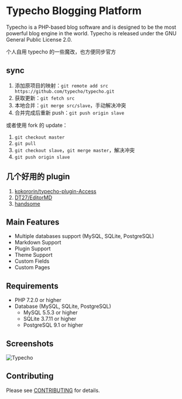 Typecho Blogging Platform
=========================

Typecho is a PHP-based blog software and is designed to be the most powerful blog engine in the world.
Typecho is released under the GNU General Public License 2.0.

个人自用 typecho 的一些魔改，也方便同步官方

## sync

1.   添加原项目的映射：`git remote add src https://github.com/typecho/typecho.git`
2.   获取更新：`git fetch src`
3.   本地合并：`git merge src/slave`，手动解决冲突
4.   合并完成后重新 push：`git push origin slave`

或者使用 fork 的 update：

1.   `git checkout master`
2.   `git pull`
3.   `git checkout slave`，`git merge master`，解决冲突
4.   `git push origin slave`

## 几个好用的 plugin

1.   [kokororin/typecho-plugin-Access](https://github.com/kokororin/typecho-plugin-Access.git)
2.   [DT27/EditorMD](https://github.com/DT27/EditorMD.git)
3.   [handsome](https://www.ihewro.com/archives/489/)

## Main Features

* Multiple databases support (MySQL, SQLite, PostgreSQL)
* Markdown Support
* Plugin Support
* Theme Support
* Custom Fields
* Custom Pages

## Requirements

* PHP 7.2.0 or higher
* Database (MySQL, SQLite, PostgreSQL)
  * MySQL 5.5.3 or higher
  * SQLite 3.7.11 or higher
  * PostgreSQL 9.1 or higher

## Screenshots

![Typecho](https://typecho.org/usr/themes/bluecode/img/screenshot/st1.png)

## Contributing

Please see [CONTRIBUTING](CONTRIBUTING.md) for details.
